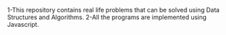 1-This repository contains real life problems that can be solved using Data Structures and Algorithms.
2-All the programs are implemented using Javascript.

